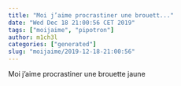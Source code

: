```yaml
---
title: "Moi j’aime procrastiner une brouett..."
date: "Wed Dec 18 21:00:56 CET 2019"
tags: ["moijaime", "pipotron"]
author: m1ch3l
categories: ["generated"]
slug: "moijaime/2019-12-18-21:00:56"
---
```


Moi j’aime procrastiner une brouette jaune

